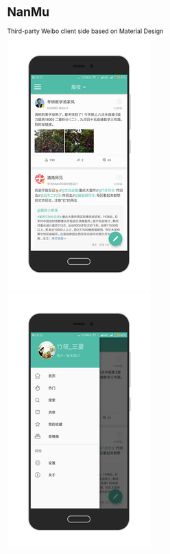 # NanMu
Third-party Weibo client side based on Material Design
![导航栏](https://github.com/PhoeBe-NanMu/NanMu/blob/main/navigationview.png "导航栏")
![主界面浏览列表](https://github.com/PhoeBe-NanMu/NanMu/blob/main/main.png "主界面浏览列表")


